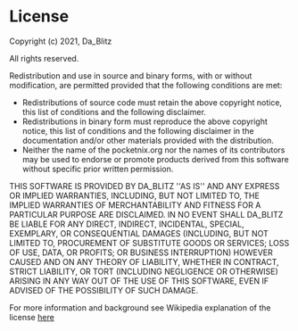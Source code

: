 # License

Copyright (c) 2021, Da_Blitz

All rights reserved.

Redistribution and use in source and binary forms, with or without
modification, are permitted provided that the following conditions are met:

* Redistributions of source code must retain the above copyright
  notice, this list of conditions and the following disclaimer.
* Redistributions in binary form must reproduce the above copyright
  notice, this list of conditions and the following disclaimer in the
  documentation and/or other materials provided with the distribution.
* Neither the name of the pocketnix.org nor the
  names of its contributors may be used to endorse or promote products
  derived from this software without specific prior written permission.

THIS SOFTWARE IS PROVIDED BY DA_BLITZ ''AS IS'' AND ANY EXPRESS OR IMPLIED 
WARRANTIES, INCLUDING, BUT NOT LIMITED TO, THE IMPLIED WARRANTIES OF 
MERCHANTABILITY AND FITNESS FOR A PARTICULAR PURPOSE ARE DISCLAIMED. IN NO EVENT 
SHALL DA_BLITZ BE LIABLE FOR ANY DIRECT, INDIRECT, INCIDENTAL, SPECIAL, 
EXEMPLARY, OR CONSEQUENTIAL DAMAGES (INCLUDING, BUT NOT LIMITED TO, PROCUREMENT 
OF SUBSTITUTE GOODS OR SERVICES; LOSS OF USE, DATA, OR PROFITS; OR BUSINESS 
INTERRUPTION) HOWEVER CAUSED AND ON ANY THEORY OF LIABILITY, WHETHER IN 
CONTRACT, STRICT LIABILITY, OR TORT (INCLUDING NEGLIGENCE OR OTHERWISE) ARISING 
IN ANY WAY OUT OF THE USE OF THIS SOFTWARE, EVEN IF ADVISED OF THE POSSIBILITY 
OF SUCH DAMAGE.

For more information and background see Wikipedia explanation of the license
[here](http://en.wikipedia.org/wiki/BSD_licenses)
